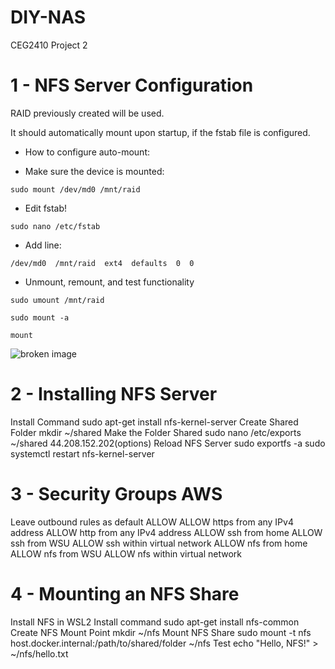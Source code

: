 # DIY-NAS
CEG2410 Project 2

# 1 - NFS Server Configuration  

RAID previously created will be used.  

It should automatically mount upon startup, if the fstab file is configured.  

- How to configure auto-mount:  

- Make sure the device is mounted:  

```sudo mount /dev/md0 /mnt/raid```  

- Edit fstab!  

```sudo nano /etc/fstab```  

- Add line:  

```/dev/md0  /mnt/raid  ext4  defaults  0  0```  

- Unmount, remount, and test functionality  

```sudo umount /mnt/raid```  

```sudo mount -a```  

```mount```  
  
![broken image](tree/main/img/mounted.PNG "Mounted")  


# 2 - Installing NFS Server
Install Command
sudo apt-get install nfs-kernel-server
Create Shared Folder
mkdir ~/shared
Make the Folder Shared
sudo nano /etc/exports
~/shared 44.208.152.202(options)
Reload NFS Server
sudo exportfs -a
sudo systemctl restart nfs-kernel-server
  
  
# 3 - Security Groups AWS
Leave outbound rules as default ALLOW
ALLOW https from any IPv4 address
ALLOW http from any IPv4 address
ALLOW ssh from home
ALLOW ssh from WSU
ALLOW ssh within virtual network
ALLOW nfs from home
ALLOW nfs from WSU
ALLOW nfs within virtual network
  
  
# 4 - Mounting an NFS Share
Install NFS in WSL2
Install command
sudo apt-get install nfs-common
Create NFS Mount Point
mkdir ~/nfs
Mount NFS Share
sudo mount -t nfs host.docker.internal:/path/to/shared/folder ~/nfs
Test
echo "Hello, NFS!" > ~/nfs/hello.txt
